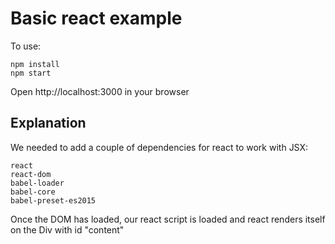 # Basic react example

To use:
```
npm install
npm start
```

Open http://localhost:3000 in your browser

## Explanation

We needed to add a couple of dependencies for react to work with JSX:
```
react
react-dom
babel-loader
babel-core
babel-preset-es2015
```

Once the DOM has loaded, our react script is loaded and react renders itself on the Div with id "content"
